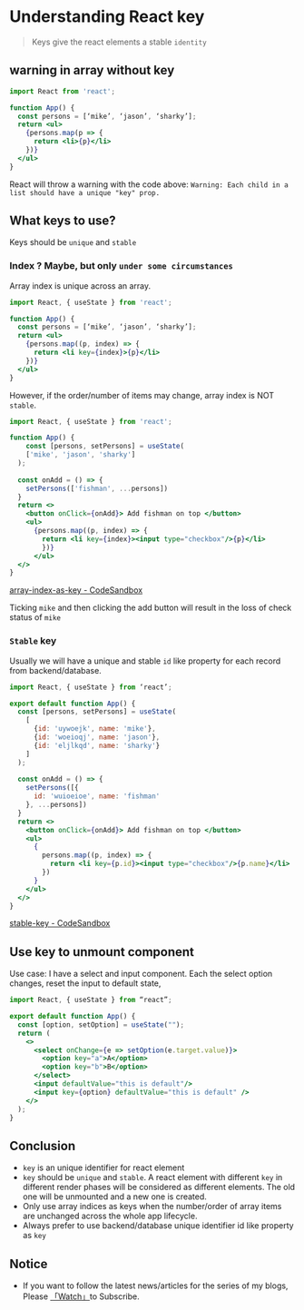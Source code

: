 # Understanding React key

> Keys give the react elements a stable `identity`  

## warning in array without key

```jsx
import React from 'react';

function App() {
  const persons = [‘mike’, ‘jason’, ‘sharky’];
  return <ul>
    {persons.map(p => {
      return <li>{p}</li>
    })}
  </ul>
}
```

React will throw a warning with the code above:
`Warning: Each child in a list should have a unique "key" prop.`

## What keys to use? 

Keys should be `unique` and `stable`

### Index ? Maybe, but only `under some circumstances`

Array index is unique across an array.

```jsx
import React, { useState } from 'react';

function App() {
  const persons = [‘mike’, ‘jason’, ‘sharky’];
  return <ul>
    {persons.map((p, index) => {
      return <li key={index}>{p}</li>
    })}
  </ul>
}
```

However,  if the order/number of items may change, array index is NOT `stable`.

```jsx
import React, { useState } from 'react';

function App() {
	const [persons, setPersons] = useState(
    ['mike', 'jason', 'sharky']
  );
  
  const onAdd = () => {
    setPersons(['fishman', ...persons])
  }
  return <>
    <button onClick={onAdd}> Add fishman on top </button>
    <ul>
      {persons.map((p, index) => {
        return <li key={index}><input type="checkbox"/>{p}</li>
        })}
      </ul>
  </>
}
```

[array-index-as-key - CodeSandbox](https://codesandbox.io/s/staging-resonance-vy7eq)

Ticking `mike` and then clicking the add button will result in the loss of check status of `mike`

### `Stable` key

Usually we will have a unique and stable `id` like property for each record from backend/database.

```jsx
import React, { useState } from ‘react’;

export default function App() {
  const [persons, setPersons] = useState(
    [
      {id: 'uywoejk', name: 'mike'},
      {id: 'woeioqj', name: 'jason'},
      {id: 'eljlkqd', name: 'sharky'}
    ]
  );
  
  const onAdd = () => {
    setPersons([{
      id: 'wuioeioe', name: 'fishman'
    }, ...persons])
  }
  return <>
    <button onClick={onAdd}> Add fishman on top </button>
    <ul>
      {
        persons.map((p, index) => {
          return <li key={p.id}><input type="checkbox"/>{p.name}</li>
        })
      }
    </ul>
  </>
}
```

[stable-key - CodeSandbox](https://codesandbox.io/s/gallant-visvesvaraya-0b3lo)

## Use key to unmount component

Use case: I have a select and input component. Each the select option changes, reset the input to default state,

```jsx
import React, { useState } from “react”;

export default function App() {
  const [option, setOption] = useState("");
  return (
    <>
      <select onChange={e => setOption(e.target.value)}>
        <option key="a">A</option>
        <option key="b">B</option>
      </select>
      <input defaultValue="this is default"/>
      <input key={option} defaultValue="this is default" />
    </>
  );
}
```

## Conclusion

* `key` is an unique identifier for react element
* `key` should be `unique` and `stable`. A react element with different `key` in different render phases will be considered as different elements. The old one will be unmounted and a new one is created.
* Only use array indices as keys when the number/order of array items are unchanged across the whole app lifecycle.
* Always prefer to use backend/database unique identifier id like property as `key`

## Notice

* If you want to follow the latest news/articles for the series of my blogs, Please [「Watch」](https://github.com/n0ruSh/blogs/)to Subscribe.